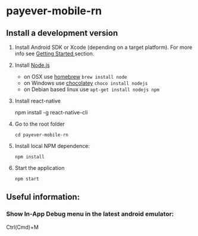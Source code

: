 # payever-mobile-rn

## Install a development version

1. Install Android SDK or Xcode (depending on a target platform). For
    more info see [Getting Started ](https://facebook.github.io/react-native/docs/getting-started.html)
    section.

2. Install [Node.js](http://nodejs.org)

    * on OSX use [homebrew](http://brew.sh) `brew install node`
    * on Windows use [chocolatey](https://chocolatey.org/) `choco install nodejs`
    * on Debian based linux use `apt-get install nodejs npm`
    
3. Install react-native

    npm install -g react-native-cli
    
4. Go to the root folder
    ```
    cd payever-mobile-rn
    ```

5. Install local NPM dependence:
    ```
    npm install
    ```

6. Start the application
    ```
    npm start
    ```

## Useful information:
 
### Show In-App Debug menu in the latest android emulator:

Ctrl(Cmd)+M